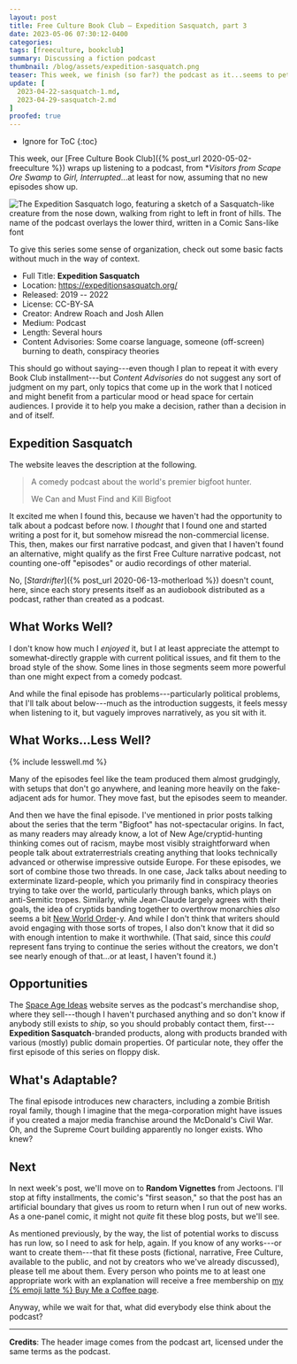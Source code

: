 ```yaml
---
layout: post
title: Free Culture Book Club — Expedition Sasquatch, part 3
date: 2023-05-06 07:30:12-0400
categories:
tags: [freeculture, bookclub]
summary: Discussing a fiction podcast
thumbnail: /blog/assets/expedition-sasquatch.png
teaser: This week, we finish (so far?) the podcast as it...seems to peter out, more than anything.
update: [
  2023-04-22-sasquatch-1.md,
  2023-04-29-sasquatch-2.md
]
proofed: true
---
```


* Ignore for ToC
{:toc}

This week, our [Free Culture Book Club]({% post_url 2020-05-02-freeculture %}) wraps up listening to a podcast, from **Visitors from Scape Ore Swamp* to *Girl, Interrupted*...at least for now, assuming that no new episodes show up.

![The Expedition Sasquatch logo, featuring a sketch of a Sasquatch-like creature from the nose down, walking from right to left in front of hills.  The name of the podcast overlays the lower third, written in a Comic Sans-like font](/blog/assets/expedition-sasquatch.png "Squatch the skies?")

To give this series some sense of organization, check out some basic facts without much in the way of context.

 * Full Title:  **Expedition Sasquatch**
 * Location:  <https://expeditionsasquatch.org/>
 * Released:  2019 -- 2022
 * License:  CC-BY-SA
 * Creator:  Andrew Roach and Josh Allen
 * Medium:  Podcast
 * Length:  Several hours
 * Content Advisories:  Some coarse language, someone (off-screen) burning to death, conspiracy theories

This should go without saying---even though I plan to repeat it with every Book Club installment---but *Content Advisories* do not suggest any sort of judgment on my part, only topics that come up in the work that I noticed and might benefit from a particular mood or head space for certain audiences.  I provide it to help you make a decision, rather than a decision in and of itself.

## Expedition Sasquatch

The website leaves the description at the following.

 > A comedy podcast about the world's premier bigfoot hunter.
 >
 > We Can and Must Find and Kill Bigfoot

It excited me when I found this, because we haven't had the opportunity to talk about a podcast before now.  I *thought* that I found one and started writing a post for it, but somehow misread the non-commercial license.  This, then, makes our first narrative podcast, and given that I haven't found an alternative, might qualify as the first Free Culture narrative podcast, not counting one-off "episodes" or audio recordings of other material.

No, [*Stardrifter*]({% post_url 2020-06-13-motherload %}) doesn't count, here, since each story presents itself as an audiobook distributed as a podcast, rather than created as a podcast.

## What Works Well?

I don't know how much I *enjoyed* it, but I at least appreciate the attempt to somewhat-directly grapple with current political issues, and fit them to the broad style of the show.  Some lines in those segments seem more powerful than one might expect from a comedy podcast.

And while the final episode has problems---particularly political problems, that I'll talk about below---much as the introduction suggests, it feels messy when listening to it, but vaguely improves narratively, as you sit with it.

## What Works...Less Well?

{% include lesswell.md %}

Many of the episodes feel like the team produced them almost grudgingly, with setups that don't go anywhere, and leaning more heavily on the fake-adjacent ads for humor.  They move fast, but the episodes seem to meander.

And then we have the final episode.  I've mentioned in prior posts talking about the series that the term "Bigfoot" has not-spectacular origins.  In fact, as many readers may already know, a lot of New Age/cryptid-hunting thinking comes out of racism, maybe most visibly straightforward when people talk about extraterrestrials creating anything that looks technically advanced or otherwise impressive outside Europe.  For these episodes, we sort of combine those two threads.  In one case, Jack talks about needing to exterminate lizard-people, which you primarily find in conspiracy theories trying to take over the world, particularly through banks, which plays on anti-Semitic tropes.  Similarly, while Jean-Claude largely agrees with their goals, the idea of cryptids banding together to overthrow monarchies *also* seems a bit [New World Order](https://en.wikipedia.org/wiki/New_World_Order_%28conspiracy_theory%29)-y.  And while I don't think that writers should avoid engaging with those sorts of tropes, I also don't know that it did so with enough intention to make it worthwhile.  (That said, since this *could* represent fans trying to continue the series without the creators, we don't see nearly enough of that...or at least, I haven't found it.)

## Opportunities

The [Space Age Ideas](https://spaceageideas.com) website serves as the podcast's merchandise shop, where they sell---though I haven't purchased anything and so don't know if anybody still exists to *ship*, so you should probably contact them, first---**Expedition Sasquatch**-branded products, along with products branded with various (mostly) public domain properties.  Of particular note, they offer the first episode of this series on floppy disk.

## What's Adaptable?

The final episode introduces new characters, including a zombie British royal family, though I imagine that the mega-corporation might have issues if you created a major media franchise around the McDonald's Civil War.  Oh, and the Supreme Court building apparently no longer exists.  Who knew?

## Next

In next week's post, we'll move on to **Random Vignettes** from Jectoons.  I'll stop at fifty installments, the comic's "first season," so that the post has an artificial boundary that gives us room to return when I run out of new works.  As a one-panel comic, it might not *quite* fit these blog posts, but we'll see.

As mentioned previously, by the way, the list of potential works to discuss has run low, so I need to ask for help, again.  If you know of any works---or want to create them---that fit these posts (fictional, narrative, Free Culture, available to the public, and not by creators who we've already discussed), please tell me about them.  Every person who points me to at least one appropriate work with an explanation will receive a free membership on [my {% emoji latte %} Buy Me a Coffee page](https://buymeacoffee.com/jcolag).

Anyway, while we wait for that, what did everybody else think about the podcast?

* * *

**Credits**:  The header image comes from the podcast art, licensed under the same terms as the podcast.
